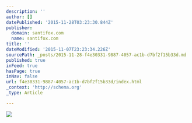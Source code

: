 ```yaml
---
description: ''
author: []
datePublished: '2015-11-28T03:23:30.844Z'
publisher:
  domain: santifox.com
  name: santifox.com
title: ''
dateModified: '2015-11-07T23:23:34.226Z'
sourcePath: _posts/2015-11-28-f4e30331-9887-4057-ac1b-d7bf2f15b33d.md
published: true
inFeed: true
hasPage: true
inNav: false
url: f4e30331-9887-4057-ac1b-d7bf2f15b33d/index.html
_context: 'http://schema.org'
_type: Article

---
```

![](http://payload158.cargocollective.com/1/0/3626/5464640/brdi-game-1_o.jpg)